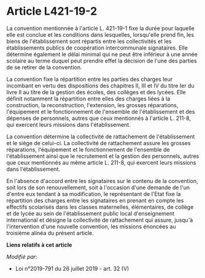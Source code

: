 # Article L421-19-2

La convention mentionnée à l'article L. 421-19-1 fixe la durée pour laquelle elle est conclue et les conditions dans
lesquelles, lorsqu'elle prend fin, les biens de l'établissement sont répartis entre les collectivités et les établissements
publics de coopération intercommunale signataires. Elle détermine également le délai minimal qui ne peut être inférieur à une
année scolaire au terme duquel peut prendre effet la décision de l'une des parties de se retirer de la convention.

La convention fixe la répartition entre les parties des charges leur incombant en vertu des dispositions des chapitres II,
III et IV du titre Ier du livre II au titre de la gestion des écoles, des collèges et des lycées. Elle définit notamment la
répartition entre elles des charges liées à la construction, la reconstruction, l'extension, les grosses réparations,
l'équipement et le fonctionnement de l'ensemble de l'établissement et des dépenses de personnels, autres que ceux mentionnés
à l'article L. 211-8, qui exercent leurs missions dans l'établissement.

La convention détermine la collectivité de rattachement de l'établissement et le siège de celui-ci. La collectivité de
rattachement assure les grosses réparations, l'équipement et le fonctionnement de l'ensemble de l'établissement ainsi que le
recrutement et la gestion des personnels, autres que ceux mentionnés au même article L. 211-8, qui exercent leurs missions
dans l'établissement.

En l'absence d'accord entre les signataires sur le contenu de la convention, soit lors de son renouvellement, soit à
l'occasion d'une demande de l'un d'entre eux tendant à sa modification, le représentant de l'Etat fixe la répartition des
charges entre les signataires en prenant en compte les effectifs scolarisés dans les classes maternelles, élémentaires, de
collège et de lycée au sein de l'établissement public local d'enseignement international et désigne la collectivité de
rattachement qui assure, jusqu'à l'intervention d'une nouvelle convention, les missions énoncées au troisième alinéa du
présent article.

**Liens relatifs à cet article**

_Modifié par_:

  - Loi n°2019-791 du 26 juillet 2019 - art. 32 (V)
